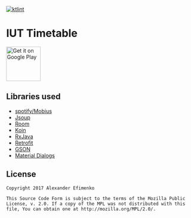 [![ktlint](https://img.shields.io/badge/code%20style-%E2%9D%A4-FF4081.svg)](https://ktlint.github.io/)

# IUT Timetable
<a href='https://play.google.com/store/apps/details?id=com.alefimenko.iuttimetable&pcampaignid=MKT-Other-global-all-co-prtnr-py-PartBadge-Mar2515-1'><img alt='Get it on Google Play' src='https://play.google.com/intl/en_us/badges/images/generic/en_badge_web_generic.png' height=92/></a>

Libraries used
----------

- [spotify/Mobius](https://github.com/spotify/mobius)
- [Jsoup](https://jsoup.org/)
- [Room](https://developer.android.com/topic/libraries/architecture/room.html)
- [Koin](https://github.com/InsertKoinIO/koin)
- [RxJava](https://github.com/ReactiveX/RxJava)
- [Retrofit](https://square.github.io/retrofit/)
- [GSON](https://github.com/google/gson)
- [Material Dialogs](https://github.com/afollestad/material-dialogs)

## License

    Copyright 2017 Alexander Efimenko

    This Source Code Form is subject to the terms of the Mozilla Public
    License, v. 2.0. If a copy of the MPL was not distributed with this
    file, You can obtain one at http://mozilla.org/MPL/2.0/.
